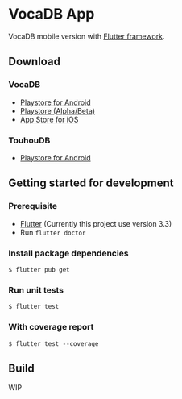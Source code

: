 # VocaDB App
VocaDB mobile version with [Flutter framework](https://flutter.dev/).

## Download
### VocaDB
- [Playstore for Android](https://play.google.com/store/apps/details?id=com.coolappz.Vocadb)
- [Playstore (Alpha/Beta)](https://play.google.com/apps/testing/com.coolappz.Vocadb)
- [App Store for iOS](https://itunes.apple.com/us/app/vocadb/id907510673)

### TouhouDB
- [Playstore for Android](https://play.google.com/store/apps/details?id=com.touhoudb.app)


## Getting started for development

### Prerequisite
- [Flutter](https://flutter.dev/) (Currently this project use version 3.3)
- Run `flutter doctor`

### Install package dependencies
```
$ flutter pub get
```

### Run unit tests
```
$ flutter test
```

### With coverage report
```
$ flutter test --coverage
```

## Build
WIP